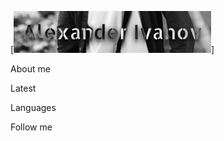 [![Header](https://github.com/Xandr070/Xandr070/blob/main/assets/Group%201.png)]

About me

Latest

Languages

Follow me
